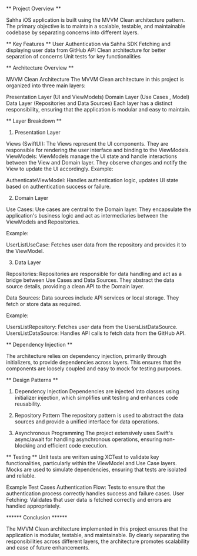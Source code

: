 ** Project Overview **

Sahha iOS application is built using the MVVM Clean architecture pattern. The primary objective is to maintain a scalable, testable, and maintainable codebase by separating concerns into different layers.

** Key Features **
User Authentication via Sahha SDK
Fetching and displaying user data from GitHub API
Clean architecture for better separation of concerns
Unit tests for key functionalities

** Architecture Overview **

MVVM Clean Architecture
The MVVM Clean architecture in this project is organized into three main layers:

Presentation Layer (UI and ViewModels)
Domain Layer (Use Cases , Model)
Data Layer (Repositories and Data Sources)
Each layer has a distinct responsibility, ensuring that the application is modular and easy to maintain.

** Layer Breakdown **

1. Presentation Layer

Views (SwiftUI): The Views represent the UI components. They are responsible for rendering the user interface and binding to the ViewModels.
ViewModels: ViewModels manage the UI state and handle interactions between the View and Domain layer. They observe changes and notify the View to update the UI accordingly.
Example:

AuthenticateViewModel: Handles authentication logic, updates UI state based on authentication success or failure.

2. Domain Layer

Use Cases: Use cases are central to the Domain layer. They encapsulate the application's business logic and act as intermediaries between the ViewModels and Repositories.

Example:

UserListUseCase: Fetches user data from the repository and provides it to the ViewModel.

3. Data Layer

Repositories: Repositories are responsible for data handling and act as a bridge between Use Cases and Data Sources. They abstract the data source details, providing a clean API to the Domain layer.

Data Sources: Data sources include API services or local storage. They fetch or store data as required.

Example:

UsersListRepository: Fetches user data from the UsersListDataSource.
UsersListDataSource: Handles API calls to fetch data from the GitHub API.

** Dependency Injection **

The architecture relies on dependency injection, primarily through initializers, to provide dependencies across layers. This ensures that the components are loosely coupled and easy to mock for testing purposes.


** Design Patterns **


1. Dependency Injection
Dependencies are injected into classes using initializer injection, which simplifies unit testing and enhances code reusability.

2. Repository Pattern
The repository pattern is used to abstract the data sources and provide a unified interface for data operations.

3. Asynchronous Programming
The project extensively uses Swift's async/await for handling asynchronous operations, ensuring non-blocking and efficient code execution.

** Testing **
Unit tests are written using XCTest to validate key functionalities, particularly within the ViewModel and Use Case layers. Mocks are used to simulate dependencies, ensuring that tests are isolated and reliable.

Example Test Cases
Authentication Flow: Tests to ensure that the authentication process correctly handles success and failure cases.
User Fetching: Validates that user data is fetched correctly and errors are handled appropriately.




****** Conclusion ******

The MVVM Clean architecture implemented in this project ensures that the application is modular, testable, and maintainable. By clearly separating the responsibilities across different layers, the architecture promotes scalability and ease of future enhancements.

